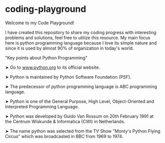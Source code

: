 # coding-playground

Welcome to my Code Playground! 

I have created this repository to share my coding progress with interesting problems and solutions, feel free to utilize this resource. My main focus here is python programming language because I love its simple nature and since it is used by almost 90% of organization in today's world. 

"Key points about Python Programming" 

➤ Go to www.python.org to its official website.

➤ Python is maintained by Python Software Foundation (PSF).

➤ The predecessor of python programming language is ABC programming language.

➤ Python is one of the General Purpose, High Level, Object-Oriented and Interpreted Programming Language. 

➤ Python was developed by Guido Van Rossum on 20th February 1991 at the Centrum Wiskunde & Informatica (CWI) in Netherlands. 

➤ The name python was selected from the TV Show "Monty's Python Flying Circus" which was broadcasted in BBC from 1969 to 1974. 
